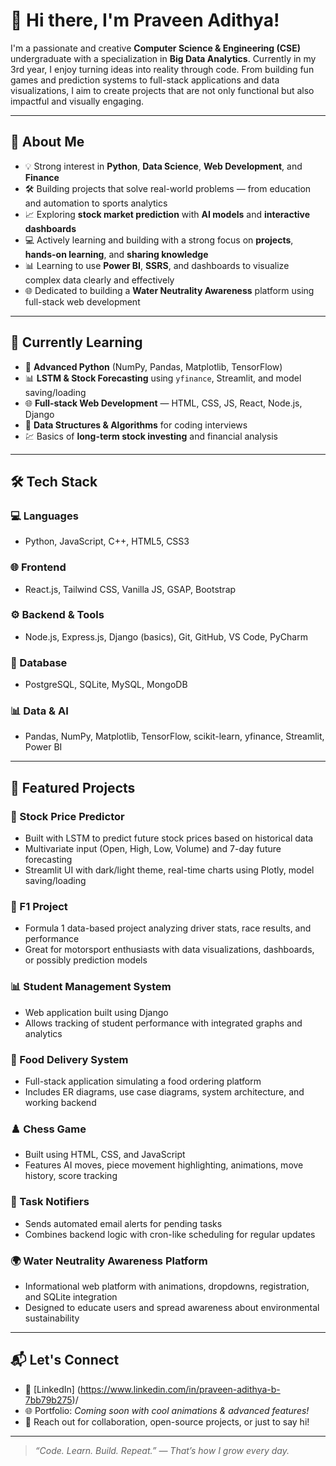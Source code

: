 # 👋 Hi there, I'm Praveen Adithya!

I'm a passionate and creative **Computer Science & Engineering (CSE)** undergraduate with a specialization in **Big Data Analytics**. Currently in my 3rd year, I enjoy turning ideas into reality through code. From building fun games and prediction systems to full-stack applications and data visualizations, I aim to create projects that are not only functional but also impactful and visually engaging.

---

## 🚀 About Me

- 💡 Strong interest in **Python**, **Data Science**, **Web Development**, and **Finance**
- 🛠️ Building projects that solve real-world problems — from education and automation to sports analytics
- 📈 Exploring **stock market prediction** with **AI models** and **interactive dashboards**
- 💻 Actively learning and building with a strong focus on **projects**, **hands-on learning**, and **sharing knowledge**
- 📊 Learning to use **Power BI**, **SSRS**, and dashboards to visualize complex data clearly and effectively
- 🌐 Dedicated to building a **Water Neutrality Awareness** platform using full-stack web development

---

## 🧠 Currently Learning

- 🔄 **Advanced Python** (NumPy, Pandas, Matplotlib, TensorFlow)
- 📊 **LSTM & Stock Forecasting** using `yfinance`, Streamlit, and model saving/loading
- 🌐 **Full-stack Web Development** — HTML, CSS, JS, React, Node.js, Django
- 🧩 **Data Structures & Algorithms** for coding interviews
- 💹 Basics of **long-term stock investing** and financial analysis

---

## 🛠️ Tech Stack

### 💻 Languages
- Python, JavaScript, C++, HTML5, CSS3

### 🌐 Frontend
- React.js, Tailwind CSS, Vanilla JS, GSAP, Bootstrap

### ⚙️ Backend & Tools
- Node.js, Express.js, Django (basics), Git, GitHub, VS Code, PyCharm

### 🧩 Database
- PostgreSQL, SQLite, MySQL, MongoDB

### 📊 Data & AI
- Pandas, NumPy, Matplotlib, TensorFlow, scikit-learn, yfinance, Streamlit, Power BI

---

## 📂 Featured Projects

### 🧠 Stock Price Predictor
- Built with LSTM to predict future stock prices based on historical data
- Multivariate input (Open, High, Low, Volume) and 7-day future forecasting
- Streamlit UI with dark/light theme, real-time charts using Plotly, model saving/loading

### 🏁 F1 Project
- Formula 1 data-based project analyzing driver stats, race results, and performance
- Great for motorsport enthusiasts with data visualizations, dashboards, or possibly prediction models

### 📊 Student Management System
- Web application built using Django
- Allows tracking of student performance with integrated graphs and analytics

### 🍔 Food Delivery System
- Full-stack application simulating a food ordering platform
- Includes ER diagrams, use case diagrams, system architecture, and working backend

### ♟️ Chess Game
- Built using HTML, CSS, and JavaScript
- Features AI moves, piece movement highlighting, animations, move history, score tracking

### 📝 Task Notifiers
- Sends automated email alerts for pending tasks
- Combines backend logic with cron-like scheduling for regular updates

### 🌍 Water Neutrality Awareness Platform
- Informational web platform with animations, dropdowns, registration, and SQLite integration
- Designed to educate users and spread awareness about environmental sustainability

---

## 📬 Let's Connect

- 🔗 [LinkedIn] (https://www.linkedin.com/in/praveen-adithya-b-7bb79b275)/
- 🌐 Portfolio: *Coming soon with cool animations & advanced features!*
- 📧 Reach out for collaboration, open-source projects, or just to say hi!

---

> *“Code. Learn. Build. Repeat.” — That’s how I grow every day.*
